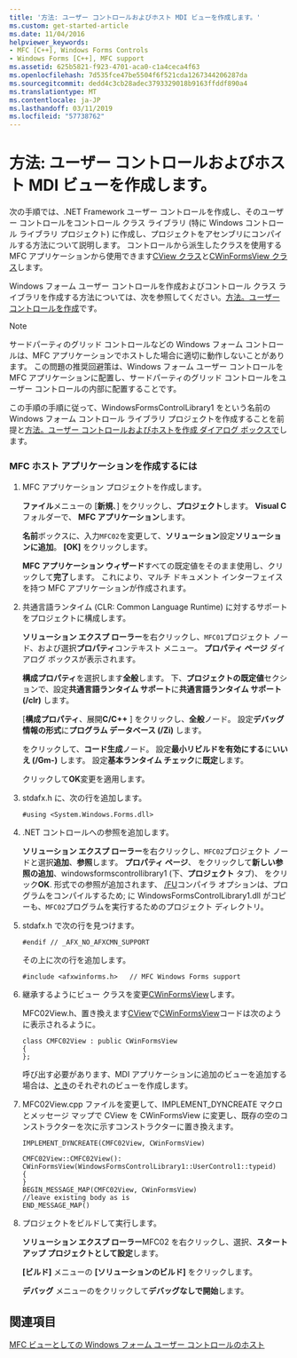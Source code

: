 ```yaml
---
title: '方法: ユーザー コントロールおよびホスト MDI ビューを作成します。'
ms.custom: get-started-article
ms.date: 11/04/2016
helpviewer_keywords:
- MFC [C++], Windows Forms Controls
- Windows Forms [C++], MFC support
ms.assetid: 625b5821-f923-4701-aca0-c1a4ceca4f63
ms.openlocfilehash: 7d535fce47be5504f6f521cda1267344206287da
ms.sourcegitcommit: dedd4c3cb28adec3793329018b9163ffddf890a4
ms.translationtype: MT
ms.contentlocale: ja-JP
ms.lasthandoff: 03/11/2019
ms.locfileid: "57738762"
---
```

# <a name="how-to-create-the-user-control-and-host-mdi-view"></a>方法: ユーザー コントロールおよびホスト MDI ビューを作成します。

次の手順では、.NET Framework ユーザー コントロールを作成し、そのユーザー コントロールをコントロール クラス ライブラリ (特に Windows コントロール ライブラリ プロジェクト) に作成し、プロジェクトをアセンブリにコンパイルする方法について説明します。 コントロールから派生したクラスを使用する MFC アプリケーションから使用できます[CView クラス](../mfc/reference/cview-class.md)と[CWinFormsView クラス](../mfc/reference/cwinformsview-class.md)します。

Windows フォーム ユーザー コントロールを作成およびコントロール クラス ライブラリを作成する方法については、次を参照してください。[方法。ユーザー コントロールを作成](/dotnet/framework/winforms/controls/how-to-author-composite-controls)です。

> [!NOTE]
>  サードパーティのグリッド コントロールなどの Windows フォーム コントロールは、MFC アプリケーションでホストした場合に適切に動作しないことがあります。 この問題の推奨回避策は、Windows フォーム ユーザー コントロールを MFC アプリケーションに配置し、サードパーティのグリッド コントロールをユーザー コントロールの内部に配置することです。

この手順の手順に従って、WindowsFormsControlLibrary1 をという名前の Windows フォーム コントロール ライブラリ プロジェクトを作成することを前提と[方法。ユーザー コントロールおよびホストを作成 ダイアログ ボックスで](../dotnet/how-to-create-the-user-control-and-host-in-a-dialog-box.md)します。

### <a name="to-create-the-mfc-host-application"></a>MFC ホスト アプリケーションを作成するには

1. MFC アプリケーション プロジェクトを作成します。

   **ファイル**メニューの [**新規**、] をクリックし、**プロジェクト**します。 **Visual C**フォルダーで、 **MFC アプリケーション**します。

   **名前**ボックスに、入力`MFC02`を変更して、**ソリューション**設定**ソリューションに追加**。 **[OK]** をクリックします。

   **MFC アプリケーション ウィザード**すべての既定値をそのまま使用し、クリックして**完了**します。 これにより、マルチ ドキュメント インターフェイスを持つ MFC アプリケーションが作成されます。

1. 共通言語ランタイム (CLR: Common Language Runtime) に対するサポートをプロジェクトに構成します。

   **ソリューション エクスプ ローラー**を右クリックし、`MFC01`プロジェクト ノード、および選択**プロパティ**コンテキスト メニュー。 **プロパティ ページ** ダイアログ ボックスが表示されます。

   **構成プロパティ**を選択します**全般**します。 下、**プロジェクトの既定値**セクションで、設定**共通言語ランタイム サポート**に**共通言語ランタイム サポート (/clr)** します。

   [**構成プロパティ**、展開**C/C++** ] をクリックし、**全般**ノード。 設定**デバッグ情報の形式**に**プログラム データベース (/Zi)** します。

   をクリックして、**コード生成**ノード。 設定**最小リビルドを有効にする**に**いいえ (/Gm-)** します。 設定**基本ランタイム チェック**に**既定**します。

   クリックして**OK**変更を適用します。

1. stdafx.h に、次の行を追加します。

    ```
    #using <System.Windows.Forms.dll>
    ```

1. .NET コントロールへの参照を追加します。

   **ソリューション エクスプ ローラー**を右クリックし、`MFC02`プロジェクト ノードと選択**追加**、**参照**します。 **プロパティ ページ**、 をクリックして**新しい参照の追加**、windowsformscontrollibrary1 (下、**プロジェクト** タブ)、 をクリック**OK**. 形式での参照が追加されます、 [/FU](../build/reference/fu-name-forced-hash-using-file.md)コンパイラ オプションは、プログラムをコンパイルするため; に WindowsFormsControlLibrary1.dll がコピーも、`MFC02`プログラムを実行するためのプロジェクト ディレクトリ。

1. stdafx.h で次の行を見つけます。

    ```
    #endif // _AFX_NO_AFXCMN_SUPPORT
    ```

   その上に次の行を追加します。

    ```
    #include <afxwinforms.h>   // MFC Windows Forms support
    ```

1. 継承するようにビュー クラスを変更[CWinFormsView](../mfc/reference/cwinformsview-class.md)します。

   MFC02View.h、置き換えます[CView](../mfc/reference/cview-class.md)で[CWinFormsView](../mfc/reference/cwinformsview-class.md)コードは次のように表示されるように。

    ```
    class CMFC02View : public CWinFormsView
    {
    };
    ```

   呼び出す必要があります、MDI アプリケーションに追加のビューを追加する場合は、[とき](../mfc/reference/cwinapp-class.md#adddoctemplate)のそれぞれのビューを作成します。

1. MFC02View.cpp ファイルを変更して、IMPLEMENT_DYNCREATE マクロとメッセージ マップで CView を CWinFormsView に変更し、既存の空のコンストラクターを次に示すコンストラクターに置き換えます。

    ```
    IMPLEMENT_DYNCREATE(CMFC02View, CWinFormsView)

    CMFC02View::CMFC02View(): CWinFormsView(WindowsFormsControlLibrary1::UserControl1::typeid)
    {
    }
    BEGIN_MESSAGE_MAP(CMFC02View, CWinFormsView)
    //leave existing body as is
    END_MESSAGE_MAP()
    ```

1. プロジェクトをビルドして実行します。

   **ソリューション エクスプ ローラー**MFC02 を右クリックし、選択、**スタートアップ プロジェクトとして設定**します。

   **[ビルド]** メニューの **[ソリューションのビルド]** をクリックします。

   **デバッグ** メニューのをクリックして**デバッグなしで開始**します。

## <a name="see-also"></a>関連項目

[MFC ビューとしての Windows フォーム ユーザー コントロールのホスト](../dotnet/hosting-a-windows-forms-user-control-as-an-mfc-view.md)
